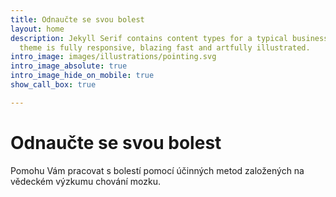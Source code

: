 ```yaml
---
title: Odnaučte se svou bolest
layout: home
description: Jekyll Serif contains content types for a typical business website. The
  theme is fully responsive, blazing fast and artfully illustrated.
intro_image: images/illustrations/pointing.svg
intro_image_absolute: true
intro_image_hide_on_mobile: true
show_call_box: true

---
```

# Odnaučte se svou bolest

Pomohu Vám pracovat s bolestí pomocí účinných metod založených na vědeckém výzkumu chování mozku.